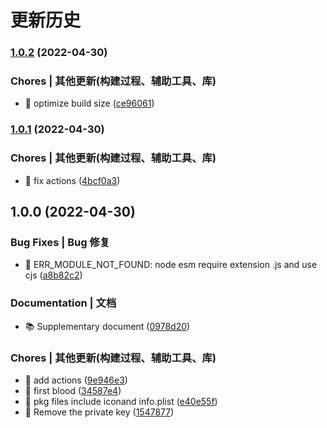 # 更新历史 


### [1.0.2](https://github.com/daolou/alfred-adcode/compare/v1.0.1...v1.0.2) (2022-04-30)


### Chores | 其他更新(构建过程、辅助工具、库)

* 🔧 optimize build size ([ce96061](https://github.com/daolou/alfred-adcode/commit/ce960610f2092226f21e6bb8bf9e6d0aa2048597))

### [1.0.1](https://github.com/daolou/alfred-adcode/compare/v1.0.0...v1.0.1) (2022-04-30)


### Chores | 其他更新(构建过程、辅助工具、库)

* 🔧 fix actions ([4bcf0a3](https://github.com/daolou/alfred-adcode/commit/4bcf0a3d348e7cf1f63d5e26ed4b550811c0f87b))

## 1.0.0 (2022-04-30)


### Bug Fixes | Bug 修复

* 🐛 ERR_MODULE_NOT_FOUND: node esm require extension .js and use cjs ([a8b82c2](https://github.com/daolou/alfred-adcode/commit/a8b82c23daa195a5004752dd97d6d38bad93b908))


### Documentation | 文档

* 📚️ Supplementary document ([0978d20](https://github.com/daolou/alfred-adcode/commit/0978d208616ef11138a08513e26ff3413a7b4fa1))


### Chores | 其他更新(构建过程、辅助工具、库)

* 🔧 add actions ([9e946e3](https://github.com/daolou/alfred-adcode/commit/9e946e3ea92af6a1f86b15dbca69ccd7fb405c9f))
* 🔧 first blood ([34587e4](https://github.com/daolou/alfred-adcode/commit/34587e490f89cb8550ef69ebeb7591d9dd176ba1))
* 🔧 pkg files include iconand info.plist ([e40e55f](https://github.com/daolou/alfred-adcode/commit/e40e55fe3af420986fa4e5aa83d81fcd44b69f40))
* 🔧 Remove the private key ([1547877](https://github.com/daolou/alfred-adcode/commit/154787768035fc5672666e47075fef00b8cca647))
